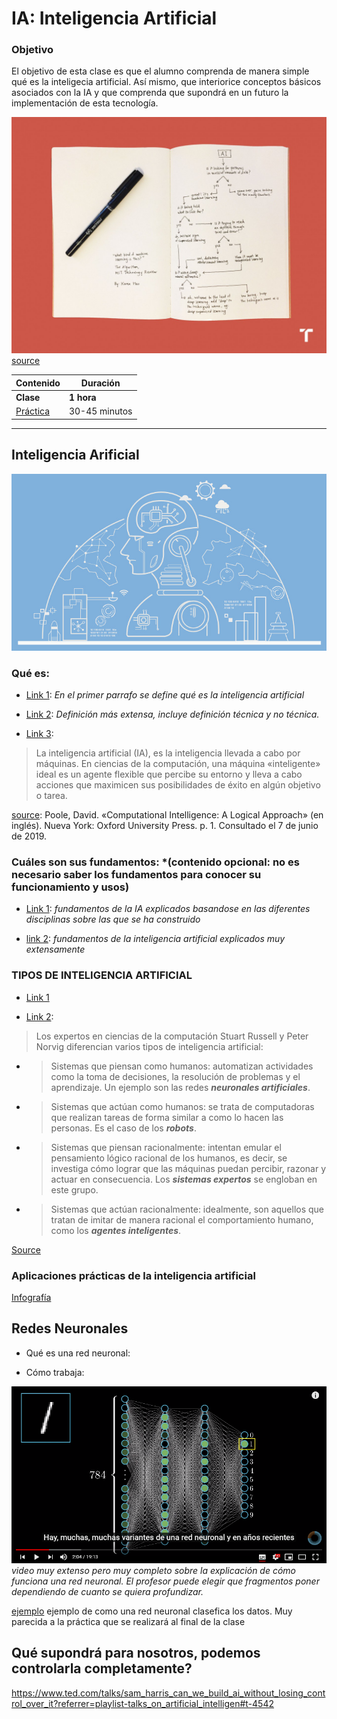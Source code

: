 # IA: Inteligencia Artificial

### Objetivo

El objetivo de esta clase es que el alumno comprenda de manera simple qué es la inteligecia artificial. Así mismo, que interiorice conceptos  básicos asociados con la IA y que comprenda que supondrá en un futuro la implementación de esta tecnología.

![alt text](algorithm2orange.1.jpg)
[source](https://www.technologyreview.com/s/612437/what-is-machine-learning-we-drew-you-another-flowchart/)

| Contenido | Duración |
| ----- | ----- |
| **Clase** | **1 hora** |
| [Práctica](https://pauandalt.github.io/Practica_Redes_Neuronales/) | 30-45 minutos ||

***
## Inteligencia Arificial

![Alt text](Inteligencia_746x419.jpeg)

### Qué es:

+ [Link 1](https://www.iberdrola.com/te-interesa/tecnologia/que-es-inteligencia-artificial): *En el primer parrafo se define qué es la inteligencia artificial*

+ [Link 2](https://es.wikipedia.org/wiki/Inteligencia_artificial): *Definición más extensa, incluye definición técnica y no técnica.*

+ [Link 3](http://people.cs.ubc.ca/~poole/ci/ch1.pdf): 

> La inteligencia artificial (IA), es la inteligencia llevada a cabo por máquinas. En ciencias de la computación, una máquina «inteligente» ideal es un agente flexible que percibe su entorno y lleva a cabo acciones que maximicen sus posibilidades de éxito en algún objetivo o tarea.

[source](http://people.cs.ubc.ca/~poole/ci/ch1.pdf): Poole, David. «Computational Intelligence: A Logical Approach» (en inglés). Nueva York: Oxford University Press. p. 1. Consultado el 7 de junio de 2019.

### Cuáles son sus fundamentos: *(contenido opcional: no es necesario saber los fundamentos para conocer su funcionamiento y usos)

+ [Link 1](http://intartificialdcarolinamolina.blogspot.com/2015/11/fundamentos-de-la-inteligencia.html): *fundamentos de la IA explicados basandose en las diferentes disciplinas sobre las que se ha construido*

* [link 2](http://www.ia.urjc.es/grupo/docencia/fia/material/temario_FIA_tema1.pdf): *fundamentos de la inteligencia artificial explicados muy extensamente*

### TIPOS DE INTELIGENCIA ARTIFICIAL

+ [Link 1](https://www.apd.es/tipos-de-inteligencia-artificial/)

+ [Link 2](https://www.iberdrola.com/te-interesa/tecnologia/que-es-inteligencia-artificial):

>Los expertos en ciencias de la computación Stuart Russell y Peter Norvig diferencian varios tipos de inteligencia artificial:

+ >Sistemas que piensan como humanos: automatizan actividades como la toma de decisiones, la resolución de problemas y el aprendizaje. Un ejemplo son las redes **_neuronales artificiales_**.

+ >Sistemas que actúan como humanos: se trata de computadoras que realizan tareas de forma similar a como lo hacen las personas. Es el caso de los **_robots_**.

+ >Sistemas que piensan racionalmente: intentan emular el pensamiento lógico racional de los humanos, es decir, se investiga cómo lograr que las máquinas puedan percibir, razonar y actuar en consecuencia. Los **_sistemas expertos_** se engloban en este grupo.

+ >Sistemas que actúan racionalmente: idealmente, son aquellos que tratan de imitar de manera racional el comportamiento humano, como los **_agentes inteligentes_**.

[Source](https://www.iberdrola.com/te-interesa/tecnologia/que-es-inteligencia-artificial)

### Aplicaciones prácticas de la inteligencia artificial

[Infografía](https://www.iberdrola.com/wcorp/gc/prod/es_ES/comunicacion/docs/Infografia_inteligencia_artificial.pdf)

## Redes Neuronales

+ Qué es una red neuronal:

+ Cómo trabaja:

[![IMAGE ALT TEXT HERE](Video_Red_Neuronal.PNG)](https://www.youtube.com/watch?v=aircAruvnKk&list=PLZHQObOWTQDNU6R1_67000Dx_ZCJB-3pi) *video muy extenso pero muy completo sobre la explicación de cómo funciona una red neuronal. El profesor puede elegir que fragmentos poner dependiendo de cuanto se quiera profundizar.*

[ejemplo](https://cs.stanford.edu/people/karpathy/convnetjs/demo/classify2d.html) ejemplo de como una red neuronal clasefica los datos. Muy parecida a la práctica que se realizará al final de la clase

## Qué supondrá para nosotros, podemos controlarla completamente?

https://www.ted.com/talks/sam_harris_can_we_build_ai_without_losing_control_over_it?referrer=playlist-talks_on_artificial_intelligen#t-4542
